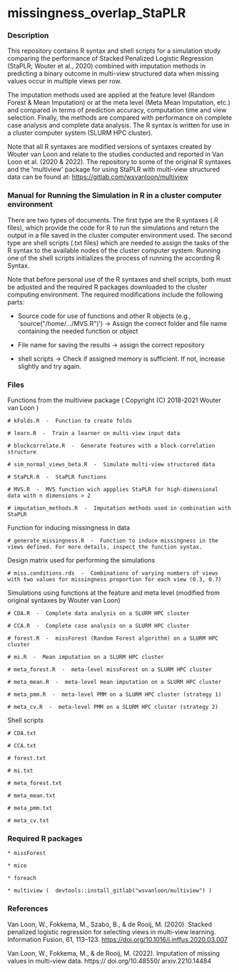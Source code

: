 # missingness_overlap_StaPLR

### Description
This repository contains R syntax and shell scripts for a simulation study comparing the performance of Stacked Penalized Logistic Regression (StaPLR; Wouter et al., 2020) combined with imputation methods in predicting a binary outcome in multi-view structured data when missing values occur in multiple views per row.

The imputation methods used are applied at the feature level (Random Forest & Mean Imputation) or at the meta level (Meta Mean Imputation, etc.) and compared in terms of prediction accuracy, computation time and view selection. Finally, the methods are compared with performance on complete case analysis and complete data analysis. The R syntax is written for use in a cluster computer system (SLURM HPC cluster).

Note that all R syntaxes are modified versions of syntaxes created by Wouter van Loon and relate to the studies conducted and reported in Van Loon et al. (2020 & 2022). The repository to some of the original R syntaxes and the 'multiview' package for using StaPLR with multi-view structured data can be found at: 
https://gitlab.com/wsvanloon/multiview

### Manual for Running the Simulation in R in a cluster computer environment

There are two types of documents. The first type are the R syntaxes (.R files), which provide the code for R to run the simulations and return the output in a file saved in the cluster computer environment used. The second type are shell scripts (.txt files) which are needed to assign the tasks of the R syntax to the available nodes of the cluster computer system. Running one of the shell scripts initializes the process of running the according R Syntax.

Note that before personal use of the R syntaxes and shell scripts, both must be adjusted and the required R packages downloaded to the cluster computing environment. The required modifications include the following parts:

  - Source code for use of functions and other R objects (e.g., 'source("/home/.../MVS.R")') ->  Assign the correct folder and file name containing the needed function or object

  - File name for saving the results -> assign the correct repository

  - shell scripts -> Check if assigned memory is sufficient. If not, increase slightly and try again.
 
### Files
 
   Functions from the multiview package ( Copyright (C) 2018-2021  Wouter van Loon )

    # kFolds.R  -  Function to create folds
    
    # learn.R  -  Train a learner on multi-view input data
    
    # blockcorrelate.R  -  Generate features with a block-correlation structure

    # sim_normal_views_beta.R  -  Simulate multi-view structured data
    
    # StaPLR.R  -  StaPLR functions
    
    # MVS.R  -  MVS function wich appplies StaPLR for high-dimensional data with n dimensions > 2
    
    # imputation_methods.R  -  Imputation methods used in combination with StaPLR

  Function for inducing missingness in data

    # generate_missingness.R  -  Function to induce missingness in the views defined. For more details, inspect the function syntax.

  Design matrix used for performing the simulations

    # miss.conditions.rds  -  Combinations of varying numbers of views with two values for missingness proportion for each view (0.3, 0.7)

  Simulations using functions at the feature and meta level (modified from original syntaxes by Wouter van Loon)

    # CDA.R  -  Complete data analysis on a SLURM HPC cluster
    
    # CCA.R  -  Complete case analysis on a SLURM HPC cluster
    
    # forest.R  -  missForest (Random Forest algorithm) on a SLURM HPC cluster
    
    # mi.R  -  Mean imputation on a SLURM HPC cluster
    
    # meta_forest.R  -  meta-level missForest on a SLURM HPC cluster
    
    # meta_mean.R  -  meta-level mean imputation on a SLURM HPC cluster
    
    # meta_pmm.R  -  meta-level PMM on a SLURM HPC cluster (strategy 1)
    
    # meta_cv.R  -  meta-level PMM on a SLURM HPC cluster (strategy 2)

  Shell scripts

    # CDA.txt
    
    # CCA.txt
    
    # forest.txt
    
    # mi.txt
    
    # meta_forest.txt
    
    # meta_mean.txt
    
    # meta_pmm.txt
    
    # meta_cv.txt

### Required R packages

    * missForest
    
    * mice
    
    * foreach
    
    * multiview (  devtools::install_gitlab("wsvanloon/multiview") )

### References

Van Loon, W., Fokkema, M., Szabo, B., & de Rooij, M. (2020). Stacked penalized logistic regression for selecting views in multi-view learning. Information Fusion, 61, 113–123. https://doi.org/10.1016/j.inffus.2020.03.007

Van Loon, W., Fokkema, M., & de Rooij, M. (2022). Imputation of missing values in multi-view data. https:// doi.org/10.48550/ arxiv.2210.14484
